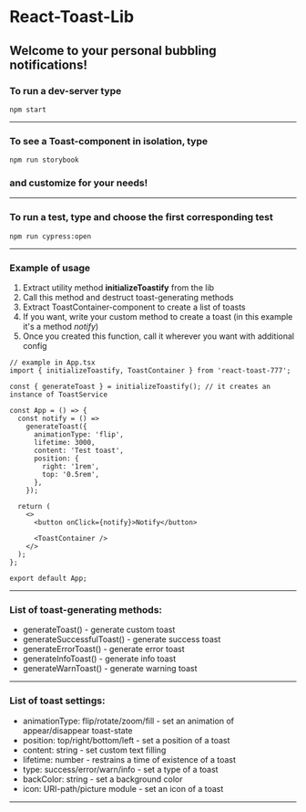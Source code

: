 # React-Toast-Lib

## Welcome to your personal bubbling notifications!

### To run a dev-server type

```
npm start
```

---

### To see a Toast-component in isolation, type

```
npm run storybook
```

### and customize for your needs!

---

### To run a test, type and choose the first corresponding test

```
npm run cypress:open
```

---

### Example of usage

1. Extract utility method **initializeToastify** from the lib
2. Call this method and destruct toast-generating methods
3. Extract ToastContainer-component to create a list of toasts
4. If you want, write your custom method to create a toast (in this example it's a method _notify_)
5. Once you created this function, call it wherever you want with additional config

```tsx
// example in App.tsx
import { initializeToastify, ToastContainer } from 'react-toast-777';

const { generateToast } = initializeToastify(); // it creates an instance of ToastService

const App = () => {
  const notify = () =>
    generateToast({
      animationType: 'flip',
      lifetime: 3000,
      content: 'Test toast',
      position: {
        right: '1rem',
        top: '0.5rem',
      },
    });

  return (
    <>
      <button onClick={notify}>Notify</button>

      <ToastContainer />
    </>
  );
};

export default App;
```

---

### List of toast-generating methods:

- generateToast() - generate custom toast
- generateSuccessfulToast() - generate success toast
- generateErrorToast() - generate error toast
- generateInfoToast() - generate info toast
- generateWarnToast() - generate warning toast

---

### List of toast settings:

- animationType: flip/rotate/zoom/fill - set an animation of appear/disappear toast-state
- position: top/right/bottom/left - set a position of a toast
- content: string - set custom text filling
- lifetime: number - restrains a time of existence of a toast
- type: success/error/warn/info - set a type of a toast
- backColor: string - set a background color
- icon: URI-path/picture module - set an icon of a toast

---

